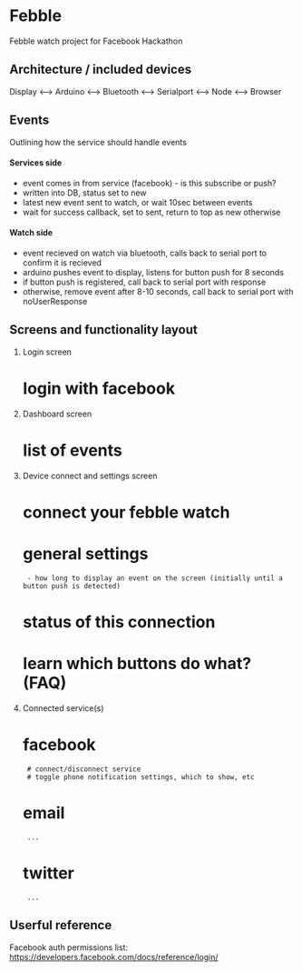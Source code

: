 # Febble

Febble watch project for Facebook Hackathon

## Architecture / included devices

Display <--> Arduino <--> Bluetooth <--> Serialport <--> Node <--> Browser

## Events

Outlining how the service should handle events

#### Services side

- event comes in from service (facebook) - is this subscribe or push?
- written into DB, status set to new
- latest new event sent to watch, or wait 10sec between events
- wait for success callback, set to sent, return to top as new otherwise

#### Watch side

- event recieved on watch via bluetooth, calls back to serial port to confirm it is recieved
- arduino pushes event to display, listens for button push for 8 seconds
- if button push is registered, call back to serial port with response
- otherwise, remove event after 8-10 seconds, call back to serial port with noUserResponse


## Screens and functionality layout

1. Login screen
    # login with facebook
2. Dashboard screen
    # list of events
3. Device connect and settings screen
    # connect your febble watch
    # general settings
        - how long to display an event on the screen (initially until a button push is detected)
    # status of this connection
    # learn which buttons do what? (FAQ)
4. Connected service(s)
    # facebook
        # connect/disconnect service
        # toggle phone notification settings, which to show, etc
    # email
        ...
    # twitter
        ...

## Userful reference

Facebook auth permissions list: https://developers.facebook.com/docs/reference/login/
